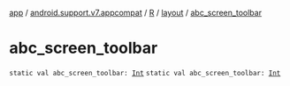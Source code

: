 [app](../../../index.md) / [android.support.v7.appcompat](../../index.md) / [R](../index.md) / [layout](index.md) / [abc_screen_toolbar](./abc_screen_toolbar.md)

# abc_screen_toolbar

`static val abc_screen_toolbar: `[`Int`](https://kotlinlang.org/api/latest/jvm/stdlib/kotlin/-int/index.html)
`static val abc_screen_toolbar: `[`Int`](https://kotlinlang.org/api/latest/jvm/stdlib/kotlin/-int/index.html)
